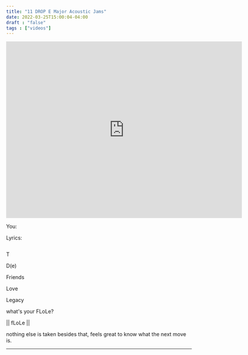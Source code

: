 ```yaml
---
title: "11 DROP E Major Acoustic Jams"
date: 2022-03-25T15:00:04-04:00
draft : "false"
tags : ["videos"]
---
```


<iframe src="https://archive.org/embed/poliwat-vj-pack-mantra-of-1000-0-7/12+L+Desert+Road+Altered+States+by+POLIW.AT+at+Paleblue.fm.mov" width="640" height="480" frameborder="0" webkitallowfullscreen="true" mozallowfullscreen="true" allowfullscreen></iframe>

<!--more-->

<!-- Insert embed code here  -->

You:

Lyrics:
```
```

T

D(e)


Friends


Love


Legacy


what's your FLoLe?

|| fLoLe ||

nothing else is taken besides that, feels great to know what the next move is.

___

